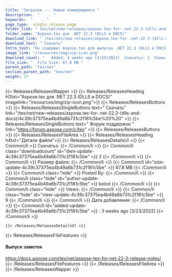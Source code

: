 ```yaml
---
title: "Загрузки --- Новые измеряющиеся." 
description:  "    . " 
keywords:  "    . " 
page_type:  single_release_page
folder_link: " tex/net/new-releases/aspose.tex-for-.net-22.3-(dlls-and-docs)/"
folder_name: "Aspose.tex для .NET 22.3 (DLLS и DOCS)"
download_link: " /tex/net/new-releases/aspose.tex-for-.net-22.3-(dlls-and-docs)/4c39c37375ea4b49a6b731c2f181c5be"
download_text: " Скачать"
Intro_text: "Он содержит Aspose.tex для выпуска .NET 22.3 (DLLS и DOCS)."
image_link: "/resources/img/zip-icon.png"
download_count: "   Added: 3 weeks ago [3/23/2022]  Скачатьs: 2  Views: 8"
file_size: "  File Size: 67.8 MB "
parent_path: "tex/net"
section_parent_path: "tex/net"
weight: 17
---
```


{{< Releases/ReleasesWapper >}}
  {{< Releases/ReleasesHeading H2txt="Aspose.tex для .NET 22.3 (DLLS и DOCS)" imagelink="/resources/img/zip-icon.png">}}
  {{< Releases/ReleasesButtons >}}
    {{< Releases/ReleasesSingleButtons text=" Скачать" link="/tex/net/new-releases/aspose.tex-for-.net-22.3-(dlls-and-docs)/4c39c37375ea4b49a6b731c2f181c5be%20%20" >}}
    {{< Releases/ReleasesSingleButtons text=" Форум поддержки " link="https://forum.aspose.com/c/tex" >}}
  {{< Releases/ReleasesButtons >}}
  {{< Releases/ReleasesFileArea >}}
    {{< Releases/ReleasesHeading h4txt="Детали файла">}}
    {{< Releases/ReleasesDetailsUl >}}
            {{< Common/li  >}} Скачатьs: {{< /Common/li >}} 
      {{< Common/li class="downloadcount" id="dwn-update-4c39c37375ea4b49a6b731c2f181c5be" >}} 2 {{< /Common/li >}} 
      {{< Common/li  >}} Размер файла: {{< /Common/li >}} 
      {{< Common/li id="size-update-4c39c37375ea4b49a6b731c2f181c5be" >}} 67.8 MB {{< /Common/li >}} 
      {{< Common/li  class="hide" >}} Posted By: {{< /Common/li >}} 
      {{< Common/li class="hide" id="author-update-4c39c37375ea4b49a6b731c2f181c5be" >}} kolod {{< /Common/li >}} 
      {{< Common/li class="hide"  >}} Views: {{< /Common/li >}} 
      {{< Common/li class="hide" id="view-update-4c39c37375ea4b49a6b731c2f181c5be" >}} 9 {{< /Common/li >}} 
      {{< Common/li  >}} Дата добавления: {{< /Common/li >}} 
      {{< Common/li id="added-update-4c39c37375ea4b49a6b731c2f181c5be" >}} : 3 weeks ago [3/23/2022] {{< /Common/li >}} 

    {{< /Releases/ReleasesDetailsUl >}}

  {{< Releases/ReleasesFileFeatures >}}
      <h4>Выпуск заметок</h4><div><a href="https://docs.aspose.com/tex/net/aspose-tex-for-net-22-3-release-notes/">https://docs.aspose.com/tex/net/aspose-tex-for-net-22-3-release-notes/</a></div>
  {{< /Releases/ReleasesFileFeatures >}}
 {{< /Releases/ReleasesFileArea >}}
{{< /Releases/ReleasesWapper >}}


